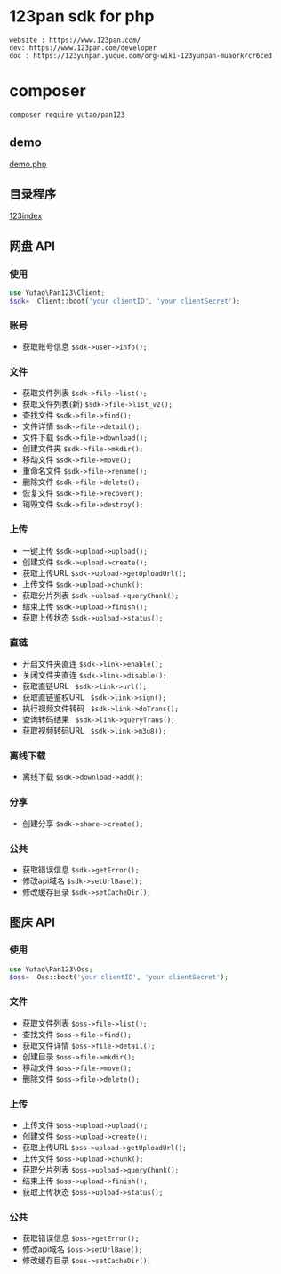 # 123pan sdk for php
    website : https://www.123pan.com/
    dev: https://www.123pan.com/developer
    doc : https://123yunpan.yuque.com/org-wiki-123yunpan-muaork/cr6ced

# composer
```bash
composer require yutao/pan123
```

## demo  
[demo.php](https://github.com/yutao8/pan123/blob/master/demo.php)

## 目录程序
[123index](https://github.com/yutao8/123index)


## 网盘 API

### 使用
```php
use Yutao\Pan123\Client;
$sdk=  Client::boot('your clientID', 'your clientSecret');
```

### 账号
- 获取账号信息  `$sdk->user->info(); `

### 文件
- 获取文件列表 `$sdk->file->list();`
- 获取文件列表(新) `$sdk->file->list_v2();`
- 查找文件 `$sdk->file->find();`
- 文件详情 `$sdk->file->detail();`
- 文件下载 `$sdk->file->download();`
- 创建文件夹  `$sdk->file->mkdir();`
- 移动文件 `$sdk->file->move();`
- 重命名文件 `$sdk->file->rename();`
- 删除文件 `$sdk->file->delete();`
- 恢复文件 `$sdk->file->recover();`
- 销毁文件 `$sdk->file->destroy();`

### 上传
- 一键上传 `$sdk->upload->upload();`
- 创建文件 `$sdk->upload->create();`
- 获取上传URL `$sdk->upload->getUploadUrl();`
- 上传文件 `$sdk->upload->chunk();`
- 获取分片列表 `$sdk->upload->queryChunk();`
- 结束上传 `$sdk->upload->finish();`
- 获取上传状态 `$sdk->upload->status();`

### 直链
- 开启文件夹直连  `$sdk->link->enable();`
- 关闭文件夹直连  `$sdk->link->disable();`
- 获取直链URL  ` $sdk->link->url();`
- 获取直链鉴权URL  ` $sdk->link->sign();`
- 执行视频文件转码  ` $sdk->link->doTrans();`
- 查询转码结果  ` $sdk->link->queryTrans();`
- 获取视频转码URL  ` $sdk->link->m3u8();`

### 离线下载
- 离线下载  `$sdk->download->add();`

### 分享
- 创建分享 `$sdk->share->create();`

### 公共

- 获取错误信息 `$sdk->getError();`
- 修改api域名 `$sdk->setUrlBase();`
- 修改缓存目录 `$sdk->setCacheDir();`


## 图床 API
### 使用
```php
use Yutao\Pan123\Oss;
$oss=  Oss::boot('your clientID', 'your clientSecret');
```

### 文件

- 获取文件列表 `$oss->file->list();`
- 查找文件 `$oss->file->find();`
- 获取文件详情 `$oss->file->detail();`
- 创建目录 `$oss->file->mkdir();`
- 移动文件 `$oss->file->move();`
- 删除文件 `$oss->file->delete();`

### 上传
- 上传文件 `$oss->upload->upload();`
- 创建文件 `$oss->upload->create();`
- 获取上传URL `$oss->upload->getUploadUrl();`
- 上传文件 `$oss->upload->chunk();`
- 获取分片列表 `$oss->upload->queryChunk();`
- 结束上传 `$oss->upload->finish();`
- 获取上传状态 `$oss->upload->status();`



### 公共

- 获取错误信息 `$oss->getError();`
- 修改api域名 `$oss->setUrlBase();`
- 修改缓存目录 `$oss->setCacheDir();`


